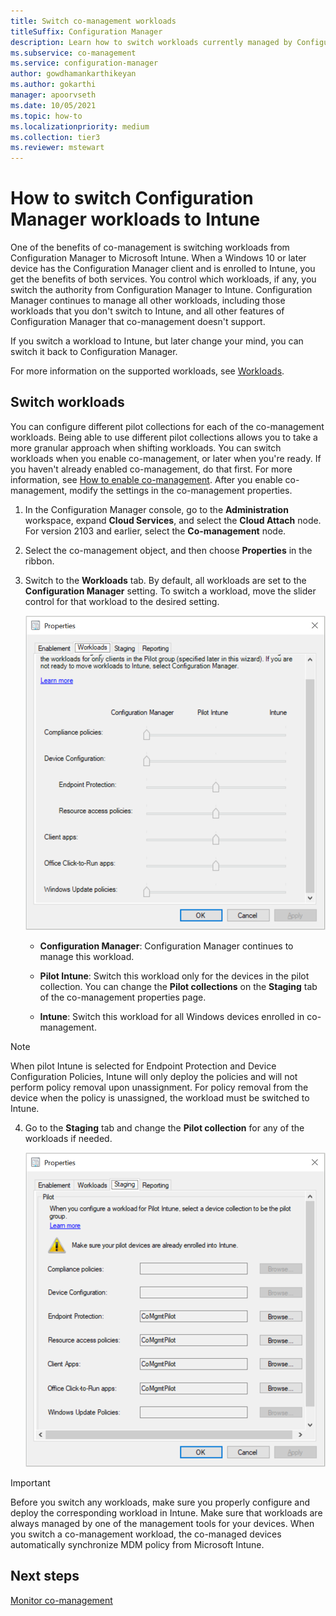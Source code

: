 ```yaml
---
title: Switch co-management workloads
titleSuffix: Configuration Manager
description: Learn how to switch workloads currently managed by Configuration Manager to Microsoft Intune.
ms.subservice: co-management
ms.service: configuration-manager
author: gowdhamankarthikeyan
ms.author: gokarthi
manager: apoorvseth
ms.date: 10/05/2021
ms.topic: how-to
ms.localizationpriority: medium
ms.collection: tier3
ms.reviewer: mstewart
---
```


# How to switch Configuration Manager workloads to Intune

One of the benefits of co-management is switching workloads from Configuration Manager to Microsoft Intune. When a Windows 10 or later device has the Configuration Manager client and is enrolled to Intune, you get the benefits of both services. You control which workloads, if any, you switch the authority from Configuration Manager to Intune. Configuration Manager continues to manage all other workloads, including those workloads that you don't switch to Intune, and all other features of Configuration Manager that co-management doesn't support.

If you switch a workload to Intune, but later change your mind, you can switch it back to Configuration Manager.

For more information on the supported workloads, see [Workloads](workloads.md).

## Switch workloads
<!--3555750 FKA 1357954 -->
You can configure different pilot collections for each of the co-management workloads. Being able to use different pilot collections allows you to take a more granular approach when shifting workloads. You can switch workloads when you enable co-management, or later when you're ready. If you haven't already enabled co-management, do that first. For more information, see [How to enable co-management](how-to-enable.md). After you enable co-management, modify the settings in the co-management properties.

1. In the Configuration Manager console, go to the **Administration** workspace, expand **Cloud Services**, and select the **Cloud Attach** node. For version 2103 and earlier, select the **Co-management** node.
1. Select the co-management object, and then choose **Properties** in the ribbon.
1. Switch to the **Workloads** tab. By default, all workloads are set to the **Configuration Manager** setting. To switch a workload, move the slider control for that workload to the desired setting.

    ![Screenshot of Workloads tab on co-management properties page](media/3555750-co-management-workloads-tab.png)

    - **Configuration Manager**: Configuration Manager continues to manage this workload.

    - **Pilot Intune**: Switch this workload only for the devices in the pilot collection. You can change the **Pilot collections** on the **Staging** tab of the co-management properties page.
  
    - **Intune**: Switch this workload for all Windows devices enrolled in co-management.
> [!NOTE] 
> When pilot Intune is selected for Endpoint Protection and Device Configuration Policies, Intune will only deploy the policies and will not perform policy removal upon unassignment. For policy removal from the device when the policy is unassigned, the workload must be switched to Intune.


4. Go to the **Staging** tab and change the **Pilot collection** for any of the workloads if needed.

   ![Screenshot of Staging tab on co-management properties page](media/3555750-co-management-staging-tab.png)

> [!Important]
> Before you switch any workloads, make sure you properly configure and deploy the corresponding workload in Intune. Make sure that workloads are always managed by one of the management tools for your devices. When you switch a co-management workload, the co-managed devices automatically synchronize MDM policy from Microsoft Intune. <!--7087526-->


## Next steps

[Monitor co-management](how-to-monitor.md)
